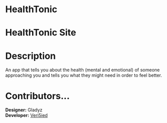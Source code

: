 # HealthTonic 

# HealthTonic Site

# Description
An app that tells you about the health (mental and emotional) of someone approaching you and tells you what they might need in order to feel better.

# Contributors...
<strong>Designer:</strong> Gladyz <br>
<strong>Developer:</strong> <a href="https://www.twitter.com/veri5ied">Veri5ied</a>
